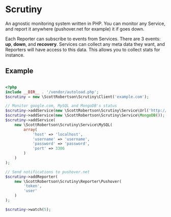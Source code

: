 Scrutiny
=======

An agnostic monitoring system written in PHP. You can monitor any Service, and report it anywhere (pushover.net for example) it if goes down.

Each Reporter can subscribe to events from Services. There are 3 events: **up**, **down**, and **recovery**. Services can collect any meta data they want, and Reporters will have access to this data. This allows you to collect stats for instance.

## Example

```php

<?php
include __DIR__ . '/vendor/autoload.php';
$scrutiny = new \ScottRobertson\Scrutiny\Client('example.com');

// Monitor google.com, MySQL and MongoDB's status
$scrutiny->addService(new \ScottRobertson\Scrutiny\Service\Url('http://www.google.com'));
$scrutiny->addService(new \ScottRobertson\Scrutiny\Service\MongoDB());
$scrutiny->addService(
    new \ScottRobertson\Scrutiny\Service\MySQL(
        array(
            'host' => 'localhost',
            'username' => 'username',
            'password' => 'password',
            'port' => 3306
        )
    )
);

// Send notifications to pushover.net
$scrutiny->addReporter(
    new \ScottRobertson\Scrutiny\Reporter\Pushover(
        'token',
        'user'
    )
);

$scrutiny->watch(5);

```
